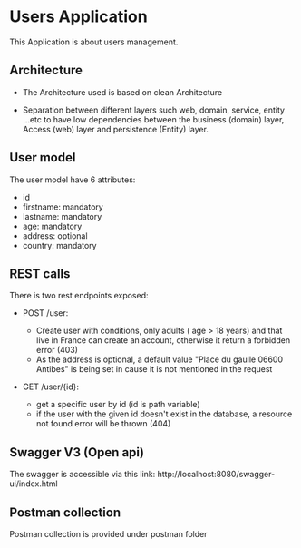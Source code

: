 # Users Application

This Application is about users management.

## Architecture
- The Architecture used is based on clean Architecture

- Separation between different layers such web, domain, service, entity ...etc to have low dependencies between the business (domain) layer, Access (web) layer and persistence (Entity) layer.

## User model

The user model have 6 attributes:
- id 
- firstname: mandatory
- lastname: mandatory
- age: mandatory
- address: optional
- country: mandatory

## REST calls
There is two rest endpoints exposed:

- POST /user: 

    - Create user with conditions, only adults ( age > 18 years) and that live in France can create an account, otherwise it return a forbidden error (403)
    - As the address is optional, a default value "Place du gaulle 06600 Antibes" is being set in cause it is not mentioned in the request


- GET /user/{id}: 

    - get a specific user by id (id is path variable)
    - if the user with the given id doesn't exist in the database, a resource not found error will be thrown (404)


## Swagger V3 (Open api)

The swagger is accessible via this link: http://localhost:8080/swagger-ui/index.html

## Postman collection

Postman collection is provided under postman folder